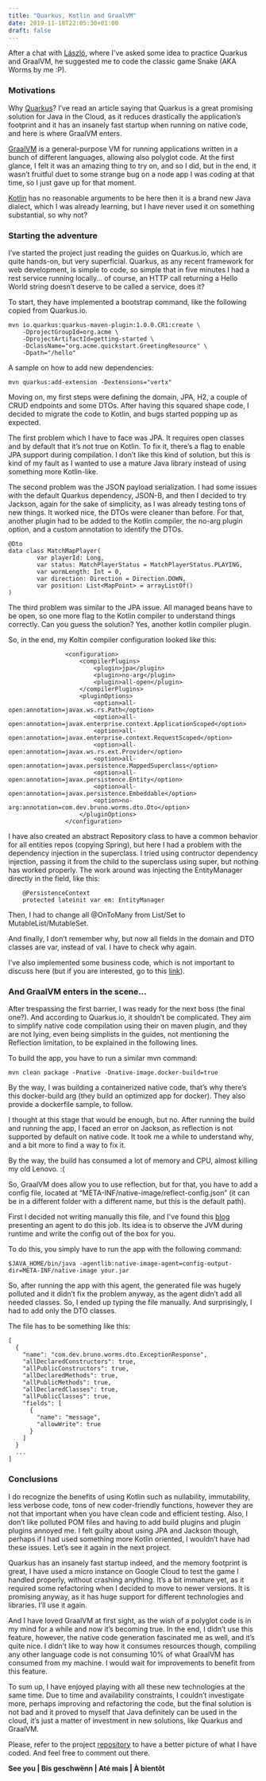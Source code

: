 ```yaml
---
title: "Quarkus, Kotlin and GraalVM"
date: 2019-11-18T22:05:30+01:00
draft: false
---
```


After a chat with [László](https://github.com/nerg4l), where I've asked some idea to practice Quarkus and GraalVM, he suggested me to code the classic game Snake (AKA Worms by me :P).

### Motivations

Why [Quarkus](https://quarkus.io)? I’ve read an article saying that Quarkus is a great promising solution for Java in the Cloud, as it reduces drastically the application’s footprint and it has an insanely fast startup when running on native code, and here is where GraalVM enters.

[GraalVM](https://www.graalvm.org/) is a general-purpose VM for running applications written in a bunch of different languages, allowing also polyglot code. At the first glance, I felt it was an amazing thing to try on, and so I did, but in the end, it wasn’t fruitful duet to some strange bug on a node app I was coding at that time, so I just gave up for that moment.

[Kotlin](https://kotlinlang.org/) has no reasonable arguments to be here then it is a brand new Java dialect, which I was already learning, but I have never used it on something substantial, so why not?

### Starting the adventure

I’ve started the project just reading the guides on Quarkus.io, which are quite hands-on, but very superficial. Quarkus, as any recent framework for web development, is simple to code, so simple that in five minutes I had a rest service running locally… of course, an HTTP call returning a Hello World string doesn’t deserve to be called a service, does it?

To start, they have implemented a bootstrap command, like the following copied from Quarkus.io.

```
mvn io.quarkus:quarkus-maven-plugin:1.0.0.CR1:create \
    -DprojectGroupId=org.acme \
    -DprojectArtifactId=getting-started \
    -DclassName="org.acme.quickstart.GreetingResource" \
    -Dpath="/hello"
```

A sample on how to add new dependencies:

```
mvn quarkus:add-extension -Dextensions="vertx"
```

Moving on, my first steps were defining the domain, JPA, H2, a couple of CRUD endpoints and some DTOs. After having this squared shape code, I decided to migrate the code to Kotlin, and bugs started popping up as expected.

The first problem which I have to face was JPA. It requires open classes and by default that it’s not true on Kotlin. To fix it, there’s a flag to enable JPA support during compilation. I don’t like this kind of solution, but this is kind of my fault as I wanted to use a mature Java library instead of using something more Kotlin-like.

The second problem was the JSON payload serialization. I had some issues with the default Quarkus dependency, JSON-B, and then I decided to try Jackson, again for the sake of simplicity, as I was already testing tons of new things. It worked nice, the DTOs were cleaner than before. For that, another plugin had to be added to the Kotlin compiler, the no-arg plugin option, and a custom annotation to identify the DTOs.

```
@Dto
data class MatchMapPlayer(
        var playerId: Long,
        var status: MatchPlayerStatus = MatchPlayerStatus.PLAYING,
        var wormLength: Int = 0,
        var direction: Direction = Direction.DOWN,
        var position: List<MapPoint> = arrayListOf()
)
```

The third problem was similar to the JPA issue. All managed beans have to be open, so one more flag to the Kotlin compiler to understand things correctly. Can you guess the solution? Yes, another kotlin compiler plugin.

So, in the end, my Koltin compiler configuration looked like this:

```
                <configuration>
                    <compilerPlugins>
                        <plugin>jpa</plugin>
                        <plugin>no-arg</plugin>
                        <plugin>all-open</plugin>
                    </compilerPlugins>
                    <pluginOptions>
                        <option>all-open:annotation=javax.ws.rs.Path</option>
                        <option>all-open:annotation=javax.enterprise.context.ApplicationScoped</option>
                        <option>all-open:annotation=javax.enterprise.context.RequestScoped</option>
                        <option>all-open:annotation=javax.ws.rs.ext.Provider</option>
                        <option>all-open:annotation=javax.persistence.MappedSuperclass</option>
                        <option>all-open:annotation=javax.persistence.Entity</option>
                        <option>all-open:annotation=javax.persistence.Embeddable</option>
                        <option>no-arg:annotation=com.dev.bruno.worms.dto.Dto</option>
                    </pluginOptions>
                </configuration>
```

I have also created an abstract Repository class to have a common behavior for all entities repos (copying Spring), but here I had a problem with the dependency injection in the superclass. I tried using contructor dependency injection, passing it from the child to the superclass using super, but nothing has worked properly. The work around was injecting the EntityManager directly in the field, like this:

```
    @PersistenceContext
    protected lateinit var em: EntityManager
```

Then, I had to change all @OnToMany from List/Set to MutableList/MutableSet.

And finally, I don’t remember why, but now all fields in the domain and DTO classes are var, instead of val. I have to check why again.

I’ve also implemented some business code, which is not important to discuss here (but if you are interested, go to this [link](https://github.com/brunopacheco1/worms/tree/master/src/main/kotlin/com/dev/bruno/worms/evaluation)).

### And GraalVM enters in the scene...

After trespassing the first barrier, I was ready for the next boss (the final one?). And according to Quarkus.io, it shouldn’t be complicated. They aim to simplify native code compilation using their on maven plugin, and they are not lying, even being simplists in the guides, not mentioning the Reflection limitation, to be explained in the following lines.

To build the app, you have to run a similar mvn command:

```
mvn clean package -Pnative -Dnative-image.docker-build=true
```

By the way, I was building a containerized native code, that’s why there’s this docker-build arg (they build an optimized app for docker). They also provide a dockerfile sample, to follow.

I thought at this stage that would be enough, but no. After running the build and running the app, I faced an error on Jackson, as reflection is not supported by default on native code. It took me a while to understand why, and a bit more to find a way to fix it.

By the way, the build has consumed a lot of memory and CPU, almost killing my old Lenovo. :(

So, GraalVM does allow you to use reflection, but for that, you have to add a config file, located at “META-INF/native-image/reflect-config.json” (it can be in a different folder with a different name, but this is the default path).

First I decided not writing manually this file, and I've found this [blog](https://medium.com/graalvm/introducing-the-tracing-agent-simplifying-graalvm-native-image-configuration-c3b56c486271) presenting an agent to do this job. Its idea is to observe the JVM during runtime and write the config out of the box for you.

To do this, you simply have to run the app with the following command:

```
$JAVA_HOME/bin/java -agentlib:native-image-agent=config-output-dir=META-INF/native-image your.jar
```

So, after running the app with this agent, the generated file was hugely polluted and it didn’t fix the problem anyway, as the agent didn’t add all needed classes. So, I ended up typing the file manually. And surprisingly, I had to add only the DTO classes.

The file has to be something like this:

```
[
  {
    "name": "com.dev.bruno.worms.dto.ExceptionResponse",
    "allDeclaredConstructors": true,
    "allPublicConstructors": true,
    "allDeclaredMethods": true,
    "allPublicMethods": true,
    "allDeclaredClasses": true,
    "allPublicClasses": true,
    "fields": [
      {
        "name": "message",
        "allowWrite": true
      }
    ]
  }
  ...
]
```

### Conclusions

I do recognize the benefits of using Kotlin such as nullability, immutability, less verbose code, tons of new coder-friendly functions, however they are not that important when you have clean code and efficient testing. Also, I don’t like polluted POM files and having to add build plugins and plugin plugins annoyed me. I felt guilty about using JPA and Jackson though, perhaps if I had used something more Kotlin oriented, I wouldn’t have had these issues. Let’s see it again in the next project.

Quarkus has an insanely fast startup indeed, and the memory footprint is great, I have used a micro instance on Google Cloud to test the game I handled properly, without crashing anything. It’s a bit immature yet, as it required some refactoring when I decided to move to newer versions. It is promising anyway, as it has huge support for different technologies and libraries. I’ll use it again.

And I have loved GraalVM at first sight, as the wish of a polyglot code is in my mind for a while and now it’s becoming true. In the end, I didn’t use this feature, however, the native code generation fascinated me as well, and it’s quite nice. I didn’t like to way how it consumes resources though, compiling any other language code is not consuming 10% of what GraalVM has consumed from my machine. I would wait for improvements to benefit from this feature.

To sum up, I have enjoyed playing with all these new technologies at the same time. Due to time and availability constraints, I couldn’t investigate more, perhaps improving and refactoring the code, but the final solution is not bad and it proved to myself that Java definitely can be used in the cloud, it’s just a matter of investment in new solutions, like Quarkus and GraalVM.

Please, refer to the project [repository](https://github.com/brunopacheco1/worms) to have a better picture of what I have coded. And feel free to comment out there.

**See you | Bis geschwënn | Até mais | À bientôt**
